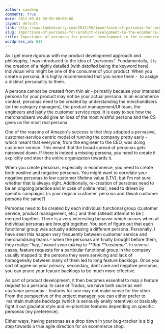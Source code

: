 ```yaml
---
author: sandeep
comments: true
date: 2012-09-01 09:50:00+00:00
layout: default
link: http://www.lambdacurry.com/2012/09/importance-of-personas-for-product-development-in-the-ecommerce-industry/
slug: importance-of-personas-for-product-development-in-the-ecommerce-industry
title: Importance of personas for product development in the ecommerce industry
wordpress_id: 612
---
```


As I get more rigorous with my product development approach and philosophy, I was introduced to the idea of "_personas_". Fundamentally, it is the creation of a highly detailed (with _detailed_ being the keyword here) individual who might be one of the consumer of your product. When you create a persona, it is highly recommended that you name them -  to assign a distinct personality to them.

A persona cannot be created from thin air - primarily because your intended persona for your product may not be your actual persona. In an ecommerce context, personas need to be created by understanding the merchandisers (or the category managers), the product management/UI team, the engineers and lastly the customer service reps. It is easy to see how the merchandisers would give an idea of the most wishful persona and the CS gives us the most real persona.

One of the reasons of Amazon's success is that they adopted a pervasive, customer-service centric model of running the company pretty early - which meant that everyone, from the engineer to the CEO, was doing customer service. This meant that the broad spread of personas gets narrowed down. If there is indeed a missing persona, you need to create it explicitly and steer the entire organization towards it.

When you create personas, especially in ecommerce, you need to create both positive and negative personas. You might want to correlate your negative personas to low customer lifetime value (LTV), but I'm not sure whether that is always right. Additionally, re-creation of personas need to be an ongoing practice and in case of online retail, need to driven by specific campaigns (is your regular customer  persona and Diwali customer persona the same?)

Personas need to be created by each individual functional group (customer service, product management, etc.) and then (atleast attempt to be ) merged together. There is a very interesting behavior which occurs when all individual personas are brought together. You sort of figure out that each functional group was actually addressing a different persona. Personally, I have seen this happen very frequently between customer service and merchandising teams - when the personas are finally brought before them, they realize "_hey, I wasnt even talking to **that **customer_". In several cases, feature requests for a particular functional group in the company usually mapped to the persona they were servicing and lack of homogeneity between many of them led to long feature backlogs. Once you sort of agree on your primary, secondary, dont care and negative personas, you can prune your feature backlogs to be much more effective.

As part of product development, it then becomes essential to map a feature request to a persona. In case of Tradus, we have both _seller_ as well _customer_ personas - features for one may not make sense for the other. From the perspective of the project manager, you can either prefer to  maintain multiple backlogs (which is seriously anally retentive) or basically fight it out gladiator style and re-prioritize features depending on specific personas (my preference).

Either ways, having personas as a drop down in your bug-tracker is a big step towards a true agile direction for an ecommerce shop.
